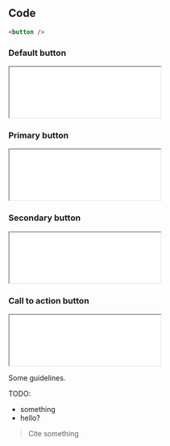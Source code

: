 ## Code

```html
<button />
```

### Default button

<iframe 
  width="300"
  height="100"
  src="../../../_imports/ec/components/preview/ec-component-button--default.html">
</iframe>

### Primary button

<iframe 
  width="300"
  height="100"
  src="/_imports/ec/components/preview/ec-component-button--primary.html">
</iframe>

### Secondary button

<iframe 
  width="300"
  height="100"
  src="/_imports/ec/components/preview/ec-component-button--secondary.html">
</iframe>

### Call to action button

<iframe 
  width="300"
  height="100"
  src="/_imports/ec/components/preview/ec-component-button--call.html">
</iframe>

Some guidelines.

TODO:

- something
- hello?

> Cite something
